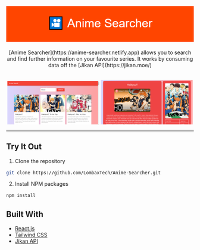 <div align="center">

<img src="images/GithubBanner.png" height=  width>
<br>
<br>
[Anime Searcher](https://anime-searcher.netlify.app) allows you to search and find further information on your favourite series. It works by consuming data off the [Jikan API](https://jikan.moe/)
<br>
<br>
</div>


<!-- 
<table>
<tr>
<td><img src="images/Homepage.PNG"  ></td>
<td><img src="images/AnimePage.PNG" height=  width></td>
</tr></table> -->

<p float="left" align="middle">
  <img src="images/Homepage.PNG" width="49%">
  <img src="images/AnimePage.PNG" width="49%">
</p>

---

<!-- Installation -->

## Try It Out

1. Clone the repository

```sh
git clone https://github.com/LombaxTech/Anime-Searcher.git
```

2. Install NPM packages

```sh
npm install
```

<!-- Technologies used -->

## Built With

-   [React.js](https://reactjs.org/)
-   [Tailwind CSS](https://tailwindcss.com/)
-   [Jikan API](https://jikan.moe/)

